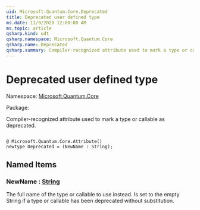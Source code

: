 ```yaml
---
uid: Microsoft.Quantum.Core.Deprecated
title: Deprecated user defined type
ms.date: 11/9/2020 12:00:00 AM
ms.topic: article
qsharp.kind: udt
qsharp.namespace: Microsoft.Quantum.Core
qsharp.name: Deprecated
qsharp.summary: Compiler-recognized attribute used to mark a type or callable as deprecated.
---
```


# Deprecated user defined type

Namespace: [Microsoft.Quantum.Core](xref:Microsoft.Quantum.Core)

Package: [](https://nuget.org/packages/)


Compiler-recognized attribute used to mark a type or callable as deprecated.

```qsharp

@ Microsoft.Quantum.Core.Attribute()
newtype Deprecated = (NewName : String);
```



## Named Items

### NewName : [String](xref:microsoft.quantum.lang-ref.string)

The full name of the type or callable to use instead.Is set to the empty String if a type or callable has been deprecated without substitution.
